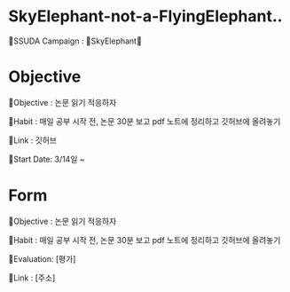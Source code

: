 # SkyElephant-not-a-FlyingElephant..
📙SSUDA Campaign : 🐘SkyElephant🐘


# Objective

🐘Objective : 논문 읽기 적응하자

🐘Habit     : 매일 공부 시작 전, 논문 30분 보고 pdf 노트에 정리하고 깃허브에 올려놓기

🐘Link      : 깃허브

🐘Start Date: 3/14일 ~


# Form
🐘Objective : 논문 읽기 적응하자

🐘Habit     : 매일 공부 시작 전, 논문 30분 보고 pdf 노트에 정리하고 깃허브에 올려놓기

🐘Evaluation: [평가]

🐘Link      : [주소]
